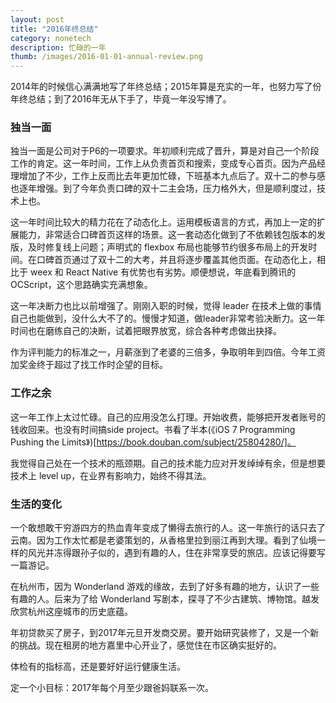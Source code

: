 ```yaml
---
layout: post
title: "2016年终总结"
category: nonetech
description: 忙碌的一年
thumb: /images/2016-01-01-annual-review.png
---
```


2014年的时候信心满满地写了年终总结；2015年算是充实的一年，也努力写了份年终总结；到了2016年无从下手了，毕竟一年没写博了。

### 独当一面

独当一面是公司对于P6的一项要求。年初顺利完成了晋升，算是对自己一个阶段工作的肯定。这一年时间，工作上从负责首页和搜索，变成专心首页。因为产品经理增加了不少，工作上反而比去年更加忙碌，下班基本九点后了。双十二的参与感也逐年增强。到了今年负责口碑的双十二主会场，压力格外大，但是顺利度过，技术上也。

这一年时间比较大的精力花在了动态化上。运用模板语言的方式，再加上一定的扩展能力，非常适合口碑首页这样的场景。这一套动态化做到了不依赖钱包版本的发版，及时修复线上问题；声明式的 flexbox 布局也能够节约很多布局上的开发时间。在口碑首页通过了双十二的大考，并且将逐步覆盖其他页面。在动态化上，相比于 weex 和 React Native 有优势也有劣势。顺便想说，年底看到腾讯的 OCScript，这个思路确实充满想象。

这一年决断力也比以前增强了。刚刚入职的时候，觉得 leader 在技术上做的事情自己也能做到，没什么大不了的。慢慢才知道，做leader非常考验决断力。这一年时间也在磨练自己的决断，试着把眼界放宽，综合各种考虑做出抉择。

作为评判能力的标准之一，月薪涨到了老婆的三倍多，争取明年到四倍。今年工资加奖金终于超过了找工作时企望的目标。

### 工作之余

这一年工作上太过忙碌。自己的应用没怎么打理。开始收费，能够把开发者账号的钱收回来。也没有时间搞side project。书看了半本(《iOS 7 Programming Pushing the Limits》)[https://book.douban.com/subject/25804280/]。

我觉得自己处在一个技术的瓶颈期。自己的技术能力应对开发绰绰有余，但是想要技术上 level up，在业界有影响力，始终不得其法。

### 生活的变化

一个敢想敢干穷游四方的热血青年变成了懒得去旅行的人。这一年旅行的话只去了云南。因为工作太忙都是老婆策划的，从香格里拉到丽江再到大理。看到了仙境一样的风光并冻得跟孙子似的，遇到有趣的人，住在非常享受的旅店。应该记得要写一篇游记。

在杭州市，因为 Wonderland 游戏的缘故，去到了好多有趣的地方，认识了一些有趣的人。后来为了给 Wonderland 写剧本，探寻了不少古建筑、博物馆。越发欣赏杭州这座城市的历史底蕴。

年初贷款买了房子，到2017年元旦开发商交房。要开始研究装修了，又是一个新的挑战。现在租房的地方嘉里中心开业了，感觉住在市区确实挺好的。

体检有的指标高，还是要好好运行健康生活。

定一个小目标：2017年每个月至少跟爸妈联系一次。